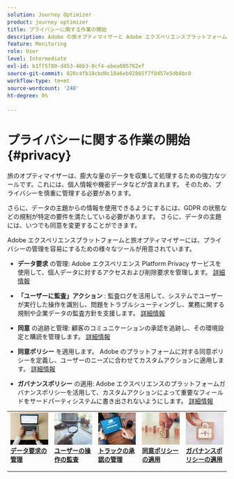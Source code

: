 ```yaml
---
solution: Journey Optimizer
product: journey optimizer
title: プライバシーに関する作業の開始
description: Adobe の旅オプティマイザーと Adobe エクスペリエンスプラットフォームについて詳しくは、プライバシーについてを参照してください。
feature: Monitoring
role: User
level: Intermediate
exl-id: b1ff5780-d453-46b3-8cf4-abea085782ef
source-git-commit: 020c4fb18cbd0c10a6eb92865f7f0457e5db8bc0
workflow-type: tm+mt
source-wordcount: '240'
ht-degree: 0%

---
```


# プライバシーに関する作業の開始 {#privacy}

旅のオプティマイザーは、膨大な量のデータを収集して処理するための強力なツールです。これには、個人情報や機密データなどが含まれます。 そのため、プライバシーを慎重に管理する必要があります。

さらに、データの主題からの情報を使用できるようにするには、GDPR の状態などの規制が特定の要件を満たしている必要があります。 さらに、データの主題には、いつでも同意を変更することができます。

Adobe エクスペリエンスプラットフォームと旅オプティマイザーには、プライバシーの管理を容易にするための様々なツールが用意されています。

* **データ要求** の管理: Adobe エクスペリエンス Platform Privacy サービスを使用して、個人データに対するアクセスおよび削除要求を管理します。 [詳細情報](requests.md)

* **「ユーザーに監査」アクション** : 監査ログを活用して、システムでユーザーが実行した操作を識別し、問題をトラブルシューティングし、業務に関する規制や企業データの監査方針を支援します。 [詳細情報](audit-logs.md)

* **同意** の追跡と管理: 顧客のコミュニケーションの承認を追跡し、その環境設定と購読を管理します。 [詳細情報](opt-out.md)

* **同意ポリシー** を適用します。 Adobe のプラットフォームに対する同意ポリシーを定義し、ユーザーのニーズに合わせてカスタムアクションに適用します。 [詳細情報](../action/consent.md)

* **ガバナンスポリシー** の適用: Adobe エクスペリエンスのプラットフォームガバナンスポリシーを活用して、カスタムアクションによって重要なフィールドをサードパーティシステムに書き出されないようにします。 [詳細情報](../action/action-privacy.md)

<table style="table-layout:fixed"><tr style="border: 0;">
<td>
<a href="requests.md">
<img alt="招き" src="../assets/do-not-localize/privacy-request.jpeg">
</a>
<div><a href="requests.md"><strong>データ要求の管理</strong>
</div>
<p>
</td>
<td>
<a href="audit-logs.md">
<img alt="ときどき" src="../assets/do-not-localize/privacy-audit.jpeg">
</a>
<div>
<a href="audit-logs.md"><strong>ユーザーの操作の監査</strong></a>
</div>
<p></td>
<td>
<a href="opt-out.md">
<img alt="検証" src="../assets/do-not-localize/privacy-track-consent.jpeg">
</a>
<div>
<a href="opt-out.md"><strong>トラックの承認の管理</strong></a>
</div>
<p>
</td>
<td>
<a href="../action/consent.md">
<img alt="検証" src="../assets/do-not-localize/privacy-consent-policies.jpeg">
</a>
<div>
<a href="../action/consent.md"><strong>同意ポリシーの適用</strong></a>
</div>
<p>
</td>
<td>
<a href="../action/action-privacy.md">
<img alt="検証" src="../assets/do-not-localize/privacy-governance.jpeg">
</a>
<div>
<a href="../action/action-privacy.md"><strong>ガバナンスポリシーの適用</strong></a>
</div>
<p>
</td>
</tr></table>
